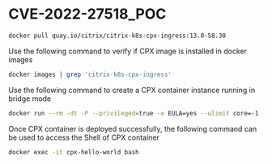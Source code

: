 # CVE-2022-27518_POC

```bash
docker pull quay.io/citrix/citrix-k8s-cpx-ingress:13.0-58.30
```
Use the following command to verify if CPX image is installed in docker images
```bash
docker images | grep 'citrix-k8s-cpx-ingress'
```
Use the following command to create a CPX container instance running in bridge mode
```bash
docker run --rm -dt -P --privileged=true -e EULA=yes --ulimit core=-1 --name cpx-hello-world quay.io/citrix/citrix-k8s-cpx-ingress:13.0-58.30 
```
Once CPX container is deployed successfully, the following command can be used to access the Shell of CPX container
```bash
docker exec -it cpx-hello-world bash
```
